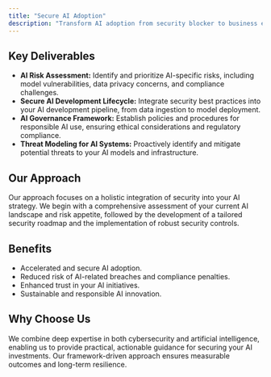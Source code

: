 ```yaml
---
title: "Secure AI Adoption"
description: "Transform AI adoption from security blocker to business enabler with our framework-driven approach."
---
```


## Key Deliverables

*   **AI Risk Assessment:** Identify and prioritize AI-specific risks, including model vulnerabilities, data privacy concerns, and compliance challenges.
*   **Secure AI Development Lifecycle:** Integrate security best practices into your AI development pipeline, from data ingestion to model deployment.
*   **AI Governance Framework:** Establish policies and procedures for responsible AI use, ensuring ethical considerations and regulatory compliance.
*   **Threat Modeling for AI Systems:** Proactively identify and mitigate potential threats to your AI models and infrastructure.

## Our Approach

Our approach focuses on a holistic integration of security into your AI strategy. We begin with a comprehensive assessment of your current AI landscape and risk appetite, followed by the development of a tailored security roadmap and the implementation of robust security controls.

## Benefits

*   Accelerated and secure AI adoption.
*   Reduced risk of AI-related breaches and compliance penalties.
*   Enhanced trust in your AI initiatives.
*   Sustainable and responsible AI innovation.

## Why Choose Us

We combine deep expertise in both cybersecurity and artificial intelligence, enabling us to provide practical, actionable guidance for securing your AI investments. Our framework-driven approach ensures measurable outcomes and long-term resilience.